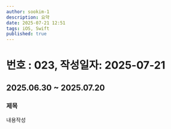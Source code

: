 ```yaml
---
author: sookim-1
description: 요약
date: 2025-07-21 12:51
tags: iOS, Swift
published: true
---
```

# 번호 : 023, 작성일자: 2025-07-21
## 2025.06.30 ~ 2025.07.20
### 제목
내용작성
